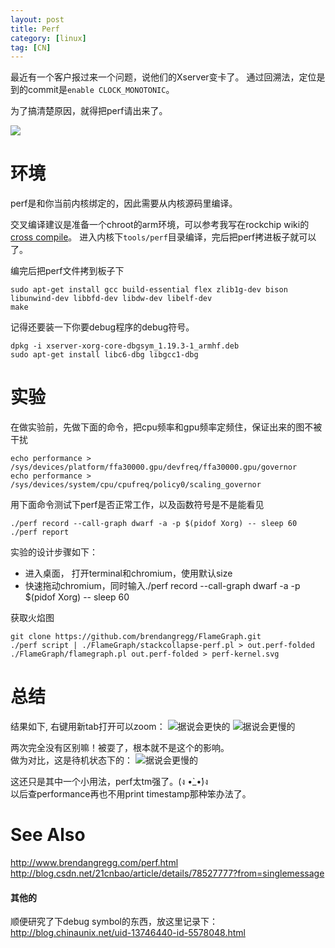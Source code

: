```yaml
---
layout: post
title: Perf
category: [linux]
tag: [CN]
---
```


最近有一个客户报过来一个问题，说他们的Xserver变卡了。
通过回溯法，定位是到的commit是`enable CLOCK_MONOTONIC`。

为了搞清楚原因，就得把perf请出来了。

![](http://i.imgur.com/pKopgkk.png)

# 环境
perf是和你当前内核绑定的，因此需要从内核源码里编译。

交叉编译建议是准备一个chroot的arm环境，可以参考我写在rockchip wiki的[cross compile](http://opensource.rock-chips.com/wiki_Cross_Compile)。
进入内核下`tools/perf`目录编译，完后把perf拷进板子就可以了。

编完后把perf文件拷到板子下
```
sudo apt-get install gcc build-essential flex zlib1g-dev bison libunwind-dev libbfd-dev libdw-dev libelf-dev
make
```

记得还要装一下你要debug程序的debug符号。
```
dpkg -i xserver-xorg-core-dbgsym_1.19.3-1_armhf.deb
sudo apt-get install libc6-dbg libgcc1-dbg
```

# 实验
在做实验前，先做下面的命令，把cpu频率和gpu频率定频住，保证出来的图不被干扰
```
echo performance > /sys/devices/platform/ffa30000.gpu/devfreq/ffa30000.gpu/governor
echo performance > /sys/devices/system/cpu/cpufreq/policy0/scaling_governor
```

用下面命令测试下perf是否正常工作，以及函数符号是不是能看见
```
./perf record --call-graph dwarf -a -p $(pidof Xorg) -- sleep 60
./perf report
```

实验的设计步骤如下：
* 进入桌面， 打开terminal和chromium，使用默认size
* 快速拖动chromium，同时输入./perf record --call-graph dwarf -a -p $(pidof Xorg) -- sleep 60


获取火焰图
```
git clone https://github.com/brendangregg/FlameGraph.git
./perf script | ./FlameGraph/stackcollapse-perf.pl > out.perf-folded
./FlameGraph/flamegraph.pl out.perf-folded > perf-kernel.svg
```

# 总结
结果如下, 右键用新tab打开可以zoom：
![据说会更快的](https://rawgit.com/wzyy2/wzyy2.github.io/master/images/quick.svg)
![据说会更慢的](https://rawgit.com/wzyy2/wzyy2.github.io/master/images/slow.svg)

两次完全没有区别嘛！被耍了，根本就不是这个的影响。  
做为对比，这是待机状态下的：
![据说会更慢的](https://rawgit.com/wzyy2/wzyy2.github.io/master/images/normal.svg)


这还只是其中一个小用法，perf太tm强了。(ง •̀_•́)ง  
以后查performance再也不用print timestamp那种笨办法了。

# See Also

http://www.brendangregg.com/perf.html  
http://blog.csdn.net/21cnbao/article/details/78527777?from=singlemessage  

#### 其他的

顺便研究了下debug symbol的东西，放这里记录下：  
http://blog.chinaunix.net/uid-13746440-id-5578048.html